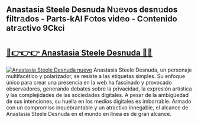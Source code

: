 ## Anastasia Steele Desnuda N𝚞𝚎vos desn𝚞dos filtr𝚊dos - Parts-kAl F𝚘tos vid𝚎o - C𝚘ntenido atr𝚊ctivo 9Ckci

# <h2><a href="http://mb6l88.tromn.icu/?c=Anastasia+Steele+Desnuda">🔗👉👉👉 Anastasia Steele Desnuda 🔗🔗</a></h2>

[![Anastasia Steele Desnuda nuevo](https://i.imgur.com/pEAQMta.gif)](http://mb6l88.tromn.icu/?c=Anastasia+Steele+Desnuda)
Anastasia Steele Desnuda, un personaje multifacético y polarizador, se resiste a las etiquetas simples. Su enfoque único para crear una presencia en la web ha fascinado y provocado observadores, generando debates sobre la privacidad, la expresión artística y las complejidades de las sociedades digitales. A pesar de la ambigüedad de sus intenciones, su huella en los medios digitales es imborrable. Armado con un compromiso inquebrantable y un atractivo innegable, el alcance de Anastasia Steele Desnuda en el mundo en línea es de gran alcance.
